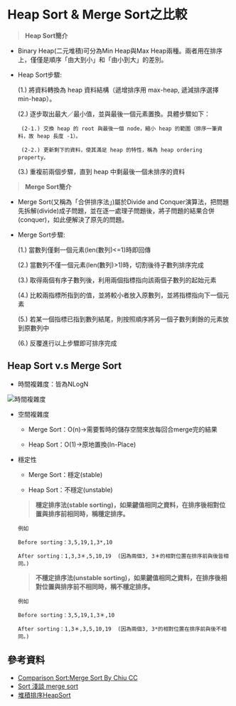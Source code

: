 # **Heap Sort & Merge Sort之比較**

> **Heap Sort簡介** 
* Binary Heap(二元堆積)可分為Min Heap與Max Heap兩種。兩者用在排序上，僅僅是順序「由大到小」和「由小到大」的差別。

* Heap Sort步驟:

  (1.) 將資料轉換為 heap 資料結構（遞增排序用 max-heap, 遞減排序選擇 min-heap）。
  
  (2.) 逐步取出最大／最小值，並與最後一個元素置換。具體步驟如下：
       
       (2-1.) 交換 heap 的 root 與最後一個 node，縮小 heap 的範圍（排序一筆資料，故 heap 長度 -1）。
       
       (2-2.) 更新剩下的資料，使其滿足 heap 的特性，稱為 heap ordering property。
       
  (3.) 重複前兩個步驟，直到 heap 中剩最後一個未排序的資料

> **Merge Sort簡介**
* Merge Sort(又稱為「合併排序法」)屬於Divide and Conquer演算法，把問題先拆解(divide)成子問題，並在逐一處理子問題後，將子問題的結果合併(conquer)，如此便解決了原先的問題。

* Merge Sort步驟:

  (1.) 當數列僅剩一個元素(len(數列)<=1)時即回傳
 
  (2.) 當數列不僅一個元素(len(數列)>1)時，切割後待子數列排序完成
 
  (3.) 取得兩個有序子數列後，利用兩個指標指向該兩個子數列的起始元素
 
  (4.) 比較兩指標所指到的值，並將較小者放入原數列，並將指標指向下一個元素
 
  (5.) 若某一個指標已指到數列結尾，則按照順序將另一個子數列剩餘的元素放到原數列中
 
  (6.) 反覆進行以上步驟即可排序完成

## **Heap Sort v.s Merge Sort**
  * 時間複雜度：皆為NLogN
  
  ![時間複雜度](https://github.com/yuu0223/code-learning/blob/master/image/%E6%99%82%E9%96%93%E8%A4%87%E9%9B%9C%E5%BA%A6.png)
  
  * 空間複雜度
  
    * Merge Sort：O(n)->需要暫時的儲存空間來放每回合merge完的結果
    
    * Heap Sort：O(1)->原地置換(In-Place)

  * 穩定性
    
    * Merge Sort：穩定(stable)
    
    * Heap Sort：不穩定(unstable)
    
    > **穩定排序法(stable sorting)，如果鍵值相同之資料，在排序後相對位置與排序前相同時，稱穩定排序。**

        例如

        Before sorting：3,5,19,1,3*,10

        After sorting：1,3,3＊,5,10,19  (因為兩個3, 3＊的相對位置在排序前與後皆相同。)

     > **不穩定排序法(unstable sorting)，如果鍵值相同之資料，在排序後相對位置與排序前不相同時，稱不穩定排序。**

        例如

        Before sorting：3,5,19,1,3＊,10

        After sorting：1,3＊,3,5,10,19  (因為兩個3, 3*的相對位置在排序前與後不相同。)
    
  
## **參考資料**
* [Comparison Sort:Merge Sort By Chiu CC](http://alrightchiu.github.io/SecondRound/comparison-sort-merge-sorthe-bing-pai-xu-fa.html)
* [Sort 淺談 merge sort](https://blog.kuoe0.tw/posts/2013/03/06/sort-about-merge-sort/)
* [堆積排序HeapSort](https://rust-algo.club/sorting/heapsort/)
